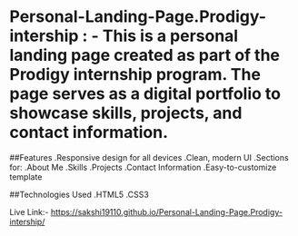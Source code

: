 # Personal-Landing-Page.Prodigy-intership : - This is a personal landing page created as part of the Prodigy internship program. The page serves as a digital portfolio to showcase skills, projects, and contact information.
##Features
.Responsive design for all devices
.Clean, modern UI
.Sections for:
.About Me
.Skills
.Projects
.Contact Information
.Easy-to-customize template

##Technologies Used
.HTML5
.CSS3


Live Link:- https://sakshi19110.github.io/Personal-Landing-Page.Prodigy-intership/
